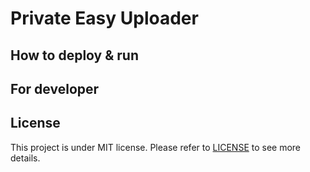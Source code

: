 # Private Easy Uploader

## How to deploy & run

## For developer

## License
This project is under MIT license. Please refer to [LICENSE](./LICENSE) to see more details.
